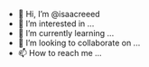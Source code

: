 - 👋 Hi, I’m @isaacreeed
- 👀 I’m interested in ...
- 🌱 I’m currently learning ...
- 💞️ I’m looking to collaborate on ...
- 📫 How to reach me ...

<!---
isaacreeed/isaacreeed is a ✨ special ✨ repository because its `README.md` (this file) appears on your GitHub profile.
You can click the Preview link to take a look at your changes.
--->
